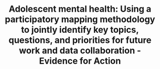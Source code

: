 ---
airtable_createdTime: '2022-05-20T09:56:06.000Z'
airtable_id: recx8xiuQfN7mQOWt
link: https://blogs.unicef.org/evidence-for-action/adolescent-mental-health-using-a-participatory-mapping-methodology-to-jointly-identify-key-topics-questions-and-priorities-for-future-work/
table: sources
title: 'Adolescent mental health: Using a participatory mapping methodology to jointly
  identify key topics, questions, and priorities for future work and data collaboration
  - Evidence for Action'
---